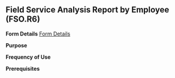## Field Service Analysis Report by Employee (FSO.R6)
<PageHeader />

**Form Details**
[Form Details](../FSO-R6-1/README.md)

**Purpose**

**Frequency of Use**

**Prerequisites**

<badge text= "Version 8.10.57 " vertical="middle" />

<PageFooter />
